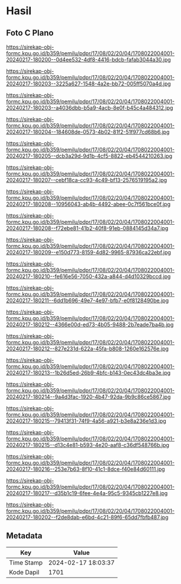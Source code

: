 # Hasil

## Foto C Plano

https://sirekap-obj-formc.kpu.go.id/b359/pemilu/pdpr/17/08/02/20/04/1708022004001-20240217-180200--0d4ee532-4df8-4416-bdcb-fafab3044a30.jpg

https://sirekap-obj-formc.kpu.go.id/b359/pemilu/pdpr/17/08/02/20/04/1708022004001-20240217-180203--3225a627-1548-4a2e-bb72-005ff5070a4d.jpg

https://sirekap-obj-formc.kpu.go.id/b359/pemilu/pdpr/17/08/02/20/04/1708022004001-20240217-180203--a4036dbb-b5a9-4acb-8e0f-b45c4a484312.jpg

https://sirekap-obj-formc.kpu.go.id/b359/pemilu/pdpr/17/08/02/20/04/1708022004001-20240217-180204--184608de-0573-4b02-81f2-51f977cd68b6.jpg

https://sirekap-obj-formc.kpu.go.id/b359/pemilu/pdpr/17/08/02/20/04/1708022004001-20240217-180205--dcb3a29d-9d1b-4cf5-8822-eb4544210263.jpg

https://sirekap-obj-formc.kpu.go.id/b359/pemilu/pdpr/17/08/02/20/04/1708022004001-20240217-180207--cebf18ca-cc93-4c49-bf13-2576519195a2.jpg

https://sirekap-obj-formc.kpu.go.id/b359/pemilu/pdpr/17/08/02/20/04/1708022004001-20240217-180208--10956043-ab4b-4492-abee-0c7f561bce0f.jpg

https://sirekap-obj-formc.kpu.go.id/b359/pemilu/pdpr/17/08/02/20/04/1708022004001-20240217-180208--f72ebe81-41b2-40f8-91eb-0884145d34a7.jpg

https://sirekap-obj-formc.kpu.go.id/b359/pemilu/pdpr/17/08/02/20/04/1708022004001-20240217-180209--e150d773-8159-4d82-9965-87936ca22ebf.jpg

https://sirekap-obj-formc.kpu.go.id/b359/pemilu/pdpr/17/08/02/20/04/1708022004001-20240217-180210--fe616e56-7050-432a-a844-d4d10329bccd.jpg

https://sirekap-obj-formc.kpu.go.id/b359/pemilu/pdpr/17/08/02/20/04/1708022004001-20240217-180211--6dd1b696-49e7-4e97-bfb7-e0f8128490be.jpg

https://sirekap-obj-formc.kpu.go.id/b359/pemilu/pdpr/17/08/02/20/04/1708022004001-20240217-180212--4366e00d-ed73-4b05-9488-2b7eade7ba4b.jpg

https://sirekap-obj-formc.kpu.go.id/b359/pemilu/pdpr/17/08/02/20/04/1708022004001-20240217-180212--827e231d-622a-45fa-b808-1260e162576e.jpg

https://sirekap-obj-formc.kpu.go.id/b359/pemilu/pdpr/17/08/02/20/04/1708022004001-20240217-180213--1b26d5ed-26b9-4bfc-b143-0ec43dc4ba3e.jpg

https://sirekap-obj-formc.kpu.go.id/b359/pemilu/pdpr/17/08/02/20/04/1708022004001-20240217-180214--9a4d3fac-1920-4b47-92da-9b9c86ce5867.jpg

https://sirekap-obj-formc.kpu.go.id/b359/pemilu/pdpr/17/08/02/20/04/1708022004001-20240217-180215--79413f31-74f9-4a56-a921-b3e8a236e1d3.jpg

https://sirekap-obj-formc.kpu.go.id/b359/pemilu/pdpr/17/08/02/20/04/1708022004001-20240217-180215--d13c4e81-b593-4e20-aaf8-c36df548766b.jpg

https://sirekap-obj-formc.kpu.go.id/b359/pemilu/pdpr/17/08/02/20/04/1708022004001-20240217-180216--253e7b63-8f10-41c1-8dce-f40e84d60111.jpg

https://sirekap-obj-formc.kpu.go.id/b359/pemilu/pdpr/17/08/02/20/04/1708022004001-20240217-180217--d35b1c19-6fee-4e4a-95c5-9345cb1227e8.jpg

https://sirekap-obj-formc.kpu.go.id/b359/pemilu/pdpr/17/08/02/20/04/1708022004001-20240217-180202--f2de8dab-e6bd-4c21-89f6-65dd7fbfb487.jpg


## Metadata

| Key        | Value               |
| ---------- | ------------------- |
| Time Stamp | 2024-02-17 18:03:37 |
| Kode Dapil | 1701                |



